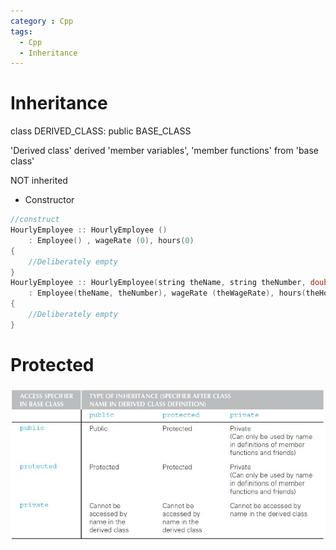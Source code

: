 ```yaml
---
category : Cpp
tags:
  - Cpp
  - Inheritance
---
```


# Inheritance
class DERIVED_CLASS: public BASE_CLASS

'Derived class' derived 'member variables', 'member functions' from 'base class'

NOT inherited

- Constructor

~~~C++
//construct
HourlyEmployee :: HourlyEmployee ()
    : Employee() , wageRate (0), hours(0) 
{
    //Deliberately empty
}
HourlyEmployee :: HourlyEmployee(string theName, string theNumber, double theWageRate)
    : Employee(theName, theNumber), wageRate (theWageRate), hours(theHours)
{
    //Deliberately empty 
}
~~~


# Protected

![img](/assets/img/C++/InhariteProtected.jpg)
